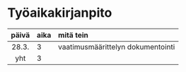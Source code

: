 # Työaikakirjanpito 

| päivä | aika | mitä tein  |
| :----:|:-----| :-----|
| 28.3. | 3    | vaatimusmäärittelyn dokumentointi |
| yht   | 3    | | 
